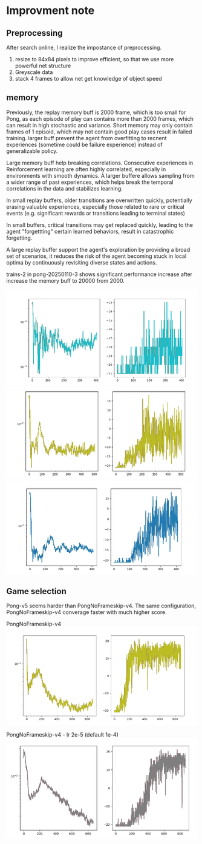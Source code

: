 # Improvment note

## Preprocessing
After search online, I realize the impostance of preprocessing. 
1. resize to 84x84 pixels to improve efficient, so that we use more powerful net structure
2. Greyscale data
3. stack 4 frames to allow net get knowledge of object speed

## memory

Previously, the replay memory buff is 2000 frame, which is too small for Pong, as each episode of play can contains more than 2000 frames, which can result in high stochastic and variance. Short memory may only contain frames of 1 episoid, which may not contain good play cases result in failed training. larger buff prevent the agent from overfitting to recnent experiences (sometime could be failure experience) instead of generalizable policy. 

Large memory buff help breaking correlations. Consecutive experiences in Reinforcement learning are often highly correlated, especially in environments with smooth dynamics. A larger buffere allows sampling from a wider range of past experiences, which helps break the temporal correlations in the data and stabilizes learning. 

In small replay buffers, older transitions are overwritten quickly, potentially erasing valuable experiences, especially those related to rare or critical events (e.g. significant rewards or transitions leading to terminal states)

In small buffers, critical transitions may get replaced quickly, leading to the agent "forgettting" certain learned behaviors, result in catastrophic forgetting. 

A large replay buffer support the agent's exploration by providing a broad set of scenarios, it reduces the risk of the agent becoming stuck in local optima by continuously revisiting diverse states and actions. 

trains-2 in pong-20250110-3 shows significant performance increase after increase the memory buff to 20000 from 2000. 

![buffer size: 2000](./trains-1-memory-2000.png)
![buffer size: 20000](./trains-2-memory-20000.png)
![buffer size: 100000](./trains-3-memory-100000.png)

## Game selection
Pong-v5 seems harder than PongNoFrameskip-v4. The same configuration, PongNoFrameskip-v4 converage faster with much higher score. 

PongNoFrameskip-v4
![buffer size: 100000 - PongNoFrameskip-v4](./trains-4-memory-100000-PongNoFrameskip-v4.png)

PongNoFrameskip-v4 - lr 2e-5 (default 1e-4)
![buffer size: 100000 - PongNoFrameskip-v4 lr 2e-5](./trains-5-memory-100000-lr-2e-5-PongNoFrameskip-v4.png)